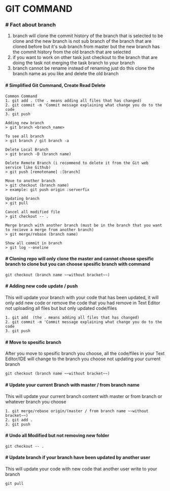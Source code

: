 # GIT COMMAND

### # Fact about branch
1. branch will clone the commit history of the branch that is selected to be clone and the new branch is not sub branch of the branch that are cloned before but it's sub branch from master but the new branch has the commit history from the old branch that are selected
2. if you want to work on other task just checkout to the branch that are doing the task not merging the task branch to your branch 
3. branch cannot be rename instead of renaming just do this clone the branch name as you like and delete the old branch


#### # Simplified Git Command, Create Read Delete
```
Common Command 
1. git add . (the . means adding all files that has changed)
2. git commit -m 'Commit message explaining what change you do to the code
3. git push 

Adding new branch
> git branch <branch_name>

To see all branch
> git branch / git branch -a

Delete Local Branch
> git branch -D (branch name)

Delete Remote Branch (i recommend to delete it from the Git web service like Github)
> git push [remotename] :[branch]

Move to another branch
> git checkout (branch name)
> example: git push origin :serverfix

Updating branch
> git pull

Cancel all modified file
> git checkout -- .

Merge branch with another branch (must be in the branch that you want to recieve a merge from another branch)
> git merge/rebase (branch name)

Show all commit in branch
> git log --oneline

```

#### # Cloning repo will only clone the master and cannot choose spesific branch to clone but you can choose spesific branch with command
```git checkout (branch name ~~without bracket~~)```

#### # Adding new code update / push
This will update your branch with your code that has been updated, it will only add new code or remove the code that you had remove in Text Editor not uploading all files but but only updated code/files
```
1. git add  (the . means adding all files that has changed)
2. git commit -m 'Commit message explaining what change you do to the code
3. git push 
```

#### # Move to spesific branch 
After you move to spesific branch you choose, all the code/files in your Text Editor/IDE will change to the branch you choose not updating your current branch

```git checkout (branch name ~~without bracket~~)```

#### # Update your current Branch with master / from branch name
This will update your current branch content with master or from branch or whatever branch you choose
```
1. git merge/rebase origin/(master / from branch name ~~without bracket~~)
2. git add .
3. git push 
```

#### # Undo all **Modified** but not removing new folder

```git checkout -- .```

#### # Update branch if your branch have been updated by another user
This will update your code with new code that another user write to your branch

```git pull```







